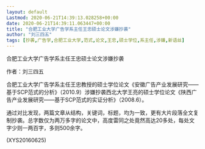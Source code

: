 ```yaml
---
layout: default
Lastmod: 2020-06-21T14:39:13.028258+00:00
date: 2020-06-21T14:39:11.063447+00:00
title: "合肥工业大学广告学系主任王忠硕士论文涉嫌抄袭"
author: "刘三四五"
tags: [抄袭,广告学,合肥工业大学,范式,论文,王忠,硕士学位,系主任,涉嫌,新语丝]
---
```


合肥工业大学广告学系主任王忠硕士论文涉嫌抄袭

作者：刘三四五

合肥工业大学广告学系主任王忠教授的硕士学位论文《安徽广告产业发展研究——基于SCP范式的分析》（2010.9）涉嫌抄袭西北大学王亮的硕士学位论文《陕西广告产业发展研究——基于SCP范式的实证分析》（2008.6）。

通过对比发现，两篇文章从结构，关键词，标题，均为一致，更有大片段落全文复制抄袭。总字数仅为两万多字的论文中，高度雷同之处竟然高达20多处，每处文字少则一两百字，多则500余字。

(XYS20160625)

